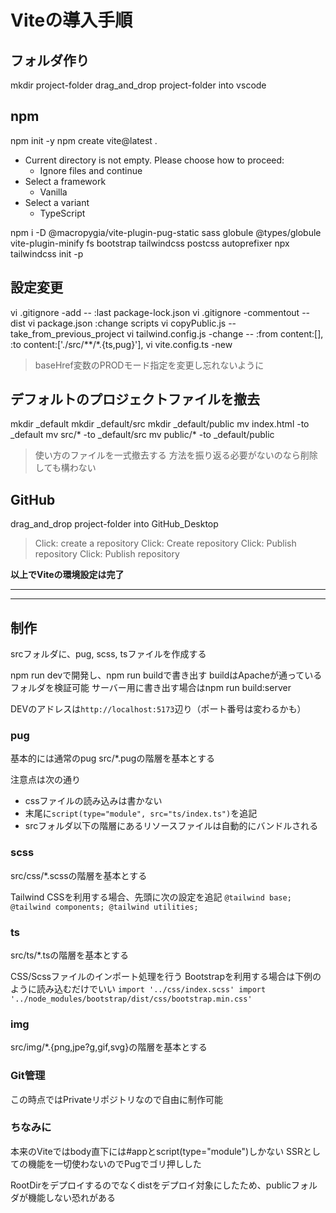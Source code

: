 # Viteの導入手順

## フォルダ作り
mkdir project-folder
drag_and_drop project-folder into vscode

## npm
npm init -y
npm create vite@latest .

- Current directory is not empty. Please choose how to proceed:
  - Ignore files and continue
- Select a framework
  - Vanilla
- Select a variant
  - TypeScript

npm i -D @macropygia/vite-plugin-pug-static sass globule @types/globule vite-plugin-minify fs bootstrap tailwindcss postcss autoprefixer
npx tailwindcss init -p

## 設定変更
vi .gitignore -add -- :last package-lock.json
vi .gitignore -commentout -- dist
vi package.json :change scripts
vi copyPublic.js -- take_from_previous_project
vi tailwind.config.js -change -- :from content:[], :to content:['./src/**/*.{ts,pug}'],
vi vite.config.ts -new
> baseHref変数のPRODモード指定を変更し忘れないように

## デフォルトのプロジェクトファイルを撤去
mkdir _default
mkdir _default/src
mkdir _default/public
mv index.html -to _default
mv src/* -to _default/src
mv public/* -to _default/public
> 使い方のファイルを一式撤去する
> 方法を振り返る必要がないのなら削除しても構わない

## GitHub
drag_and_drop project-folder into GitHub_Desktop
> Click: create a repository
> Click: Create repository
> Click: Publish repository
> Click: Publish repository

**以上でViteの環境設定は完了**

---
---
## 制作
srcフォルダに、pug, scss, tsファイルを作成する

npm run devで開発し、npm run buildで書き出す
buildはApacheが通っているフォルダを検証可能
サーバー用に書き出す場合はnpm run build:server

DEVのアドレスは`http://localhost:5173`辺り（ポート番号は変わるかも）

### pug
基本的には通常のpug
src/*.pugの階層を基本とする

注意点は次の通り

+ cssファイルの読み込みは書かない
+ 末尾に`script(type="module", src="ts/index.ts")`を追記
+ srcフォルダ以下の階層にあるリソースファイルは自動的にバンドルされる

### scss
src/css/*.scssの階層を基本とする

Tailwind CSSを利用する場合、先頭に次の設定を追記
``
  @tailwind base;
  @tailwind components;
  @tailwind utilities;
``

### ts
src/ts/*.tsの階層を基本とする

CSS/Scssファイルのインポート処理を行う
Bootstrapを利用する場合は下例のように読み込むだけでいい
``
  import '../css/index.scss'
  import '../node_modules/bootstrap/dist/css/bootstrap.min.css'
``

### img
src/img/*.{png,jpe?g,gif,svg}の階層を基本とする

### Git管理
この時点ではPrivateリポジトリなので自由に制作可能

### ちなみに
本来のViteではbody直下には#appとscript(type="module")しかない
SSRとしての機能を一切使わないのでPugでゴリ押しした

RootDirをデプロイするのでなくdistをデプロイ対象にしたため、publicフォルダが機能しない恐れがある
